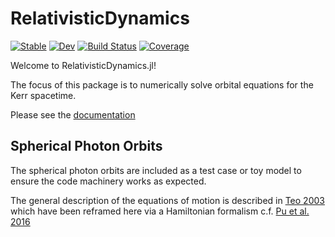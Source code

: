 # RelativisticDynamics

[![Stable](https://img.shields.io/badge/docs-stable-blue.svg)](https://tomkimpson.github.io/RelativisticDynamics.jl/stable/)
[![Dev](https://img.shields.io/badge/docs-dev-blue.svg)](https://tomkimpson.github.io/RelativisticDynamics.jl/dev/)
[![Build Status](https://github.com/tomkimpson/RelativisticDynamics.jl/actions/workflows/CI.yml/badge.svg?branch=main)](https://github.com/tomkimpson/RelativisticDynamics.jl/actions/workflows/CI.yml?query=branch%3Amain)
[![Coverage](https://codecov.io/gh/tomkimpson/RelativisticDynamics.jl/branch/main/graph/badge.svg)](https://codecov.io/gh/tomkimpson/RelativisticDynamics.jl)


Welcome to RelativisticDynamics.jl!

The focus of this package is to numerically solve orbital equations for the Kerr spacetime.





Please see the [documentation](https://tomkimpson.github.io/RelativisticDynamics.jl/dev/)



## Spherical Photon Orbits

The spherical photon orbits are included as a test case or toy model to ensure the code machinery works as expected.

The general description of the equations of motion is described in [Teo 2003](https://ui.adsabs.harvard.edu/abs/2003GReGr..35.1909T/abstract) which have been reframed here via a Hamiltonian formalism c.f. [Pu et al. 2016](https://arxiv.org/abs/1601.02063)